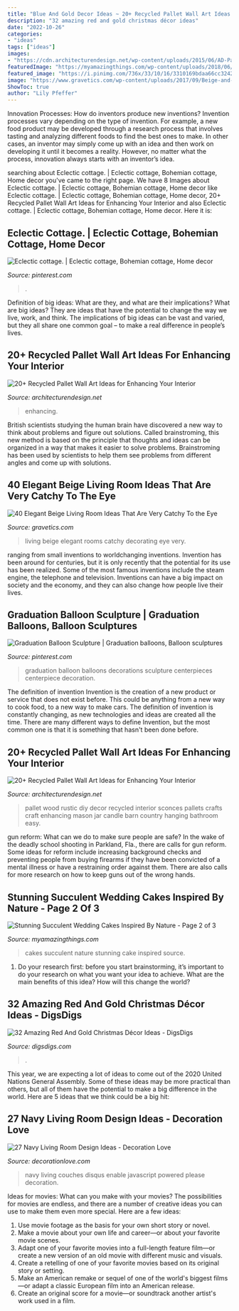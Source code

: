 ```yaml
---
title: "Blue And Gold Decor Ideas ~ 20+ Recycled Pallet Wall Art Ideas For Enhancing Your Interior"
description: "32 amazing red and gold christmas décor ideas"
date: "2022-10-26"
categories:
- "ideas"
tags: ["ideas"]
images:
- "https://cdn.architecturendesign.net/wp-content/uploads/2015/06/AD-Pallet-Wall-Art-20.jpg"
featuredImage: "https://myamazingthings.com/wp-content/uploads/2018/06/succulent-wedding-cake-7-.jpg"
featured_image: "https://i.pinimg.com/736x/33/10/16/3310169bdaa66cc32423659abaec6a85--cottages.jpg"
image: "https://www.gravetics.com/wp-content/uploads/2017/09/Beige-and-brown-living-room-decorating-ideas.jpg"
ShowToc: true
author: "Lily Pfeffer"
---
```



Innovation Processes: How do inventors produce new inventions?
Invention processes vary depending on the type of invention. For example, a new food product may be developed through a research process that involves tasting and analyzing different foods to find the best ones to make. In other cases, an inventor may simply come up with an idea and then work on developing it until it becomes a reality. However, no matter what the process, innovation always starts with an inventor’s idea.

	

		
searching about Eclectic cottage. | Eclectic cottage, Bohemian cottage, Home decor you've came to the right page. We have 8 Images about Eclectic cottage. | Eclectic cottage, Bohemian cottage, Home decor like Eclectic cottage. | Eclectic cottage, Bohemian cottage, Home decor, 20+ Recycled Pallet Wall Art Ideas for Enhancing Your Interior and also Eclectic cottage. | Eclectic cottage, Bohemian cottage, Home decor. Here it is:
		
    
## Eclectic Cottage. | Eclectic Cottage, Bohemian Cottage, Home Decor

<img loading=lazy src="https://i.pinimg.com/736x/33/10/16/3310169bdaa66cc32423659abaec6a85--cottages.jpg" onerror="this.onerror=null;this.src='https://tse2.mm.bing.net/th?id=OIP.u44hreAqNgqw_bYBRFyluwHaJ3&amp;pid=15.1';" alt="Eclectic cottage. | Eclectic cottage, Bohemian cottage, Home decor">

_Source: pinterest.com_

>. 

	

Definition of big ideas: What are they, and what are their implications?
What are big ideas? They are ideas that have the potential to change the way we live, work, and think. The implications of big ideas can be vast and varied, but they all share one common goal – to make a real difference in people’s lives.

    
## 20+ Recycled Pallet Wall Art Ideas For Enhancing Your Interior

<img loading=lazy src="https://cdn.architecturendesign.net/wp-content/uploads/2015/06/AD-Pallet-Wall-Art-20.jpg" onerror="this.onerror=null;this.src='https://tse1.mm.bing.net/th?id=OIP.qmvGSoMFNI_DEIH-u0OUHQHaJ4&amp;pid=15.1';" alt="20+ Recycled Pallet Wall Art Ideas for Enhancing Your Interior">

_Source: architecturendesign.net_

>enhancing. 

	

British scientists studying the human brain have discovered a new way to think about problems and figure out solutions. Called brainstroming, this new method is based on the principle that thoughts and ideas can be organized in a way that makes it easier to solve problems. Brainstroming has been used by scientists to help them see problems from different angles and come up with solutions.

    
## 40 Elegant Beige Living Room Ideas That Are Very Catchy To The Eye

<img loading=lazy src="https://www.gravetics.com/wp-content/uploads/2017/09/Beige-and-brown-living-room-decorating-ideas.jpg" onerror="this.onerror=null;this.src='https://tse3.mm.bing.net/th?id=OIP.s4ExyKjxt7Idm5FKHglWegHaJ4&amp;pid=15.1';" alt="40 Elegant Beige Living Room Ideas That Are Very Catchy To the Eye">

_Source: gravetics.com_

>living beige elegant rooms catchy decorating eye very. 

	

ranging from small inventions to worldchanging inventions.
Invention has been around for centuries, but it is only recently that the potential for its use has been realized. Some of the most famous inventions include the steam engine, the telephone and television. Inventions can have a big impact on society and the economy, and they can also change how people live their lives.

    
## Graduation Balloon Sculpture | Graduation Balloons, Balloon Sculptures

<img loading=lazy src="https://i.pinimg.com/736x/ca/c9/36/cac936d69c4f53ea3efb37161620fb0d--graduation-balloons-fritz.jpg" onerror="this.onerror=null;this.src='https://tse3.mm.bing.net/th?id=OIP.fjn_hqdXjTk_ZpESOlmpOQDhEs&amp;pid=15.1';" alt="Graduation Balloon Sculpture | Graduation balloons, Balloon sculptures">

_Source: pinterest.com_

>graduation balloon balloons decorations sculpture centerpieces centerpiece decoration. 

	

The definition of invention
Invention is the creation of a new product or service that does not exist before. This could be anything from a new way to cook food, to a new way to make cars. The definition of invention is constantly changing, as new technologies and ideas are created all the time. There are many different ways to define Invention, but the most common one is that it is something that hasn't been done before.

    
## 20+ Recycled Pallet Wall Art Ideas For Enhancing Your Interior

<img loading=lazy src="http://cdn.architecturendesign.net/wp-content/uploads/2015/06/AD-Pallet-Wall-Art-16.jpg" onerror="this.onerror=null;this.src='https://tse1.mm.bing.net/th?id=OIP.DOnRNRgOuLXt9IxNSFn-eAHaJ4&amp;pid=15.1';" alt="20+ Recycled Pallet Wall Art Ideas for Enhancing Your Interior">

_Source: architecturendesign.net_

>pallet wood rustic diy decor recycled interior sconces pallets crafts craft enhancing mason jar candle barn country hanging bathroom easy. 

	

gun reform: What can we do to make sure people are safe?
In the wake of the deadly school shooting in Parkland, Fla., there are calls for gun reform. Some ideas for reform include increasing background checks and preventing people from buying firearms if they have been convicted of a mental illness or have a restraining order against them. There are also calls for more research on how to keep guns out of the wrong hands.

    
## Stunning Succulent Wedding Cakes Inspired By Nature - Page 2 Of 3

<img loading=lazy src="https://myamazingthings.com/wp-content/uploads/2018/06/succulent-wedding-cake-7-.jpg" onerror="this.onerror=null;this.src='https://tse1.mm.bing.net/th?id=OIP.5hQp6bCSxsMS06B-zFSOnwHaLF&amp;pid=15.1';" alt="Stunning Succulent Wedding Cakes Inspired By Nature - Page 2 of 3">

_Source: myamazingthings.com_

>cakes succulent nature stunning cake inspired source. 

	

1. Do your research first: before you start brainstorming, it’s important to do your research on what you want your idea to achieve. What are the main benefits of this idea? How will this change the world?

    
## 32 Amazing Red And Gold Christmas Décor Ideas - DigsDigs

<img loading=lazy src="https://www.digsdigs.com/photos/amazing-red-and-gold-christmas-decor-ideas-25.jpg" onerror="this.onerror=null;this.src='https://tse1.mm.bing.net/th?id=OIP.slXgpLLSbQ6UZS7-WfBfnAAAAA&amp;pid=15.1';" alt="32 Amazing Red And Gold Christmas Décor Ideas - DigsDigs">

_Source: digsdigs.com_

>. 

	

This year, we are expecting a lot of ideas to come out of the 2020 United Nations General Assembly. Some of these ideas may be more practical than others, but all of them have the potential to make a big difference in the world. Here are 5 ideas that we think could be a big hit:

    
## 27 Navy Living Room Design Ideas - Decoration Love

<img loading=lazy src="http://www.decorationlove.com/wp-content/uploads/2016/09/Navy-Blue-Couches-Living-Room.jpg" onerror="this.onerror=null;this.src='https://tse3.mm.bing.net/th?id=OIP.R75sUmBNFUDW-ZOhiXgi7wHaLH&amp;pid=15.1';" alt="27 Navy Living Room Design Ideas - Decoration Love">

_Source: decorationlove.com_

>navy living couches disqus enable javascript powered please decoration. 

	

Ideas for movies: What can you make with your movies?
The possibilities for movies are endless, and there are a number of creative ideas you can use to make them even more special. Here are a few ideas:
1. Use movie footage as the basis for your own short story or novel.
2. Make a movie about your own life and career—or about your favorite movie scenes.
3. Adapt one of your favorite movies into a full-length feature film—or create a new version of an old movie with different music and visuals.
4. Create a retelling of one of your favorite movies based on its original story or setting.
5. Make an American remake or sequel of one of the world's biggest films—or adapt a classic European film into an American release.
6. Create an original score for a movie—or soundtrack another artist's work used in a film.
